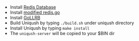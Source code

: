- Install [Redis Database](http://redis.io)
- Install [modified redis.go](https://github.com/monnand/redis.go)
- Install [GoLLRB](https://github.com/petar/GoLLRB)
- Build Uniqush by typing `./build.sh` under uniqush directory
- Install Uniqush by typing `make install`
- The `uniqush-server` will be copied to your $BIN dir
